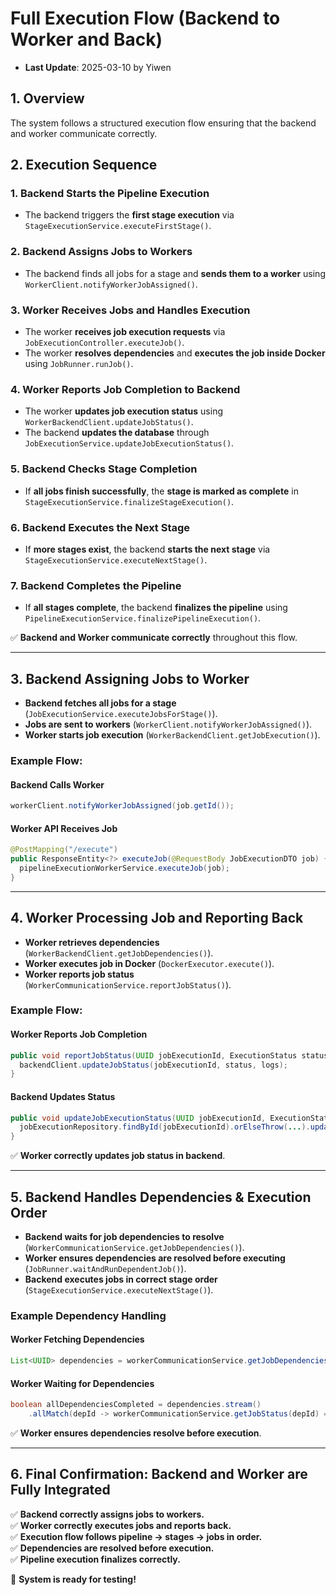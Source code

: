 # Full Execution Flow (Backend to Worker and Back)
* **Last Update**: 2025-03-10 by Yiwen
## 1. **Overview**
The system follows a structured execution flow ensuring that the backend and worker communicate correctly.

## 2. **Execution Sequence**

### **1. Backend Starts the Pipeline Execution**
- The backend triggers the **first stage execution** via `StageExecutionService.executeFirstStage()`.

### **2. Backend Assigns Jobs to Workers**
- The backend finds all jobs for a stage and **sends them to a worker** using `WorkerClient.notifyWorkerJobAssigned()`.

### **3. Worker Receives Jobs and Handles Execution**
- The worker **receives job execution requests** via `JobExecutionController.executeJob()`.
- The worker **resolves dependencies** and **executes the job inside Docker** using `JobRunner.runJob()`.

### **4. Worker Reports Job Completion to Backend**
- The worker **updates job execution status** using `WorkerBackendClient.updateJobStatus()`.
- The backend **updates the database** through `JobExecutionService.updateJobExecutionStatus()`.

### **5. Backend Checks Stage Completion**
- If **all jobs finish successfully**, the **stage is marked as complete** in `StageExecutionService.finalizeStageExecution()`.

### **6. Backend Executes the Next Stage**
- If **more stages exist**, the backend **starts the next stage** via `StageExecutionService.executeNextStage()`.

### **7. Backend Completes the Pipeline**
- If **all stages complete**, the backend **finalizes the pipeline** using `PipelineExecutionService.finalizePipelineExecution()`.

✅ **Backend and Worker communicate correctly** throughout this flow.

---

## 3. **Backend Assigning Jobs to Worker**
- **Backend fetches all jobs for a stage** (`JobExecutionService.executeJobsForStage()`).
- **Jobs are sent to workers** (`WorkerClient.notifyWorkerJobAssigned()`).
- **Worker starts job execution** (`WorkerBackendClient.getJobExecution()`).

### **Example Flow:**
#### **Backend Calls Worker**
```java
workerClient.notifyWorkerJobAssigned(job.getId());
```
#### **Worker API Receives Job**
```java
@PostMapping("/execute")
public ResponseEntity<?> executeJob(@RequestBody JobExecutionDTO job) {
  pipelineExecutionWorkerService.executeJob(job);
}
```
---

## 4. **Worker Processing Job and Reporting Back**
- **Worker retrieves dependencies** (`WorkerBackendClient.getJobDependencies()`).
- **Worker executes job in Docker** (`DockerExecutor.execute()`).
- **Worker reports job status** (`WorkerCommunicationService.reportJobStatus()`).

### **Example Flow:**
#### **Worker Reports Job Completion**
```java
public void reportJobStatus(UUID jobExecutionId, ExecutionStatus status, String logs) {
  backendClient.updateJobStatus(jobExecutionId, status, logs);
}
```
#### **Backend Updates Status**
```java
public void updateJobExecutionStatus(UUID jobExecutionId, ExecutionStatus newStatus) {
  jobExecutionRepository.findById(jobExecutionId).orElseThrow(...).updateState(newStatus);
}
```
✅ **Worker correctly updates job status in backend**.

---

## 5. **Backend Handles Dependencies & Execution Order**
- **Backend waits for job dependencies to resolve** (`WorkerCommunicationService.getJobDependencies()`).
- **Worker ensures dependencies are resolved before executing** (`JobRunner.waitAndRunDependentJob()`).
- **Backend executes jobs in correct stage order** (`StageExecutionService.executeNextStage()`).

### **Example Dependency Handling**
#### **Worker Fetching Dependencies**
```java
List<UUID> dependencies = workerCommunicationService.getJobDependencies(job.getId());
```
#### **Worker Waiting for Dependencies**
```java
boolean allDependenciesCompleted = dependencies.stream()
    .allMatch(depId -> workerCommunicationService.getJobStatus(depId) == ExecutionStatus.SUCCESS);
```
✅ **Worker ensures dependencies resolve before execution**.

---

## **6. Final Confirmation: Backend and Worker are Fully Integrated**
✅ **Backend correctly assigns jobs to workers.**  
✅ **Worker correctly executes jobs and reports back.**  
✅ **Execution flow follows pipeline → stages → jobs in order.**  
✅ **Dependencies are resolved before execution.**  
✅ **Pipeline execution finalizes correctly.**

🚀 **System is ready for testing!**

